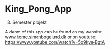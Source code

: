# King_Pong_App
3. Semester projekt

A demo of this app can be found on my website: www.home.simonbogelund.dk or on youtube: https://www.youtube.com/watch?v=5o9kyu-BgtA
